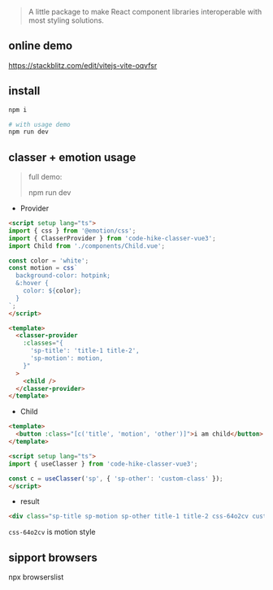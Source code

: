 > A little package to make React component libraries interoperable with most styling solutions.

## online demo

https://stackblitz.com/edit/vitejs-vite-oqvfsr

## install

```bash
npm i

# with usage demo
npm run dev
```

## classer + emotion usage

> full demo:
>
> npm run dev

- Provider

```html
<script setup lang="ts">
import { css } from '@emotion/css';
import { ClasserProvider } from 'code-hike-classer-vue3';
import Child from './components/Child.vue';

const color = 'white';
const motion = css`
  background-color: hotpink;
  &:hover {
    color: ${color};
  }
`;
</script>

<template>
  <classer-provider
    :classes="{
      'sp-title': 'title-1 title-2',
      'sp-motion': motion,
    }"
  >
    <child />
  </classer-provider>
</template>
```

- Child

```html
<template>
  <button :class="[c('title', 'motion', 'other')]">i am child</button>
</template>

<script setup lang="ts">
import { useClasser } from 'code-hike-classer-vue3';

const c = useClasser('sp', { 'sp-other': 'custom-class' });
</script>

```

- result

```html
<div class="sp-title sp-motion sp-other title-1 title-2 css-64o2cv custom-class">i am child</div>
```

```css-64o2cv``` is motion style

## sipport browsers

npx browserslist
